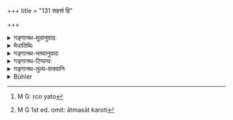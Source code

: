 +++
title = "131 सहस्रं हि"

+++

<details><summary>गङ्गानथ-मूलानुवादः</summary>

Where one thousand persons ignorant of the Veda eat, all those a single man learned in the Veda, on being satisfied, absorbs, in point of merit.—(131)
</details>

<details><summary>मेधातिथिः</summary>

**अनृचां** अनृगर्थविदाम् । उपलक्षणम्- यतो[^२३१] ऽनृचानां प्राप्तिर् एव नास्ति, श्रोत्रियायैवेति नियमात् । समासान्तः छान्दसत्वान् न कृतः, वृत्तानुरोधाच् च । एवं हि पठन्ति । 


[^२३१]:
     M G: ṛco yato

- अपि माषं मषं कुर्यान् न तु छन्दो विचालयेत् । इति । 

अथ वा **अनृचा** इति प्रथमाबहुवचनम् । "अनृचाः सहस्रं यथा भुञ्जते" इति संबन्धः । यथा सहस्रं गाव इति । **एकः प्रीतस्** तर्पितो भोजितो **मन्त्रविद्** वेदार्थवित् **सर्वांस् तान्** अनृचान् **अर्हति** स्वीकरोति, आत्मसात् करोति,[^२३२] तैर् अभेदम् आपद्यते । अभेदे च यत् तेषु सहस्रेषु भोजितेषु फलं तद् एकस्मिन्न् अवाप्यते इत्य् अवगतिर् उत्पद्यते । 


[^२३२]:
     M G 1st ed. omit: ātmasāt karoti

- निन्देयम् अविदुषो विद्वद्विध्यर्था । न पुनः सहस्रसंख्यातानाम् एकस्य च समफलत्वम् उच्यते । विदुषां विधानाद् अविदुषां प्राप्तिर् एव नास्ति । अथाप्य् असति विदुषि श्रोत्रियायैवेत्य् अनेन पाक्षिकी अविदुषो ऽपि प्राप्तिर् आशङ्क्यते, तथापि विस्तरस्य प्रतिषेधो मा भूद् इत्य् अतो यथाश्रुतार्थसंभवः ॥ ३.१२१ ॥
</details>

<details><summary>गङ्गानथ-भाष्यानुवादः</summary>

‘*Anṛcām (Anṛcām?*)’, ‘*ignorant of the Veda*,’—those who do not know the meaning of the Vedic verses.

This is only by way of illustration; since there is no possibility of persons ignorant of the Veda being fed; because of the restriction that the food shall be offered only to one learned in the Veda. The affix at the end of this compound has been dropped because of the term being Vedic, and also because of the exigencies of metre. They say—‘one had better read *maṣa* in place of *māṣa* rather than distort the metre.’

Or, we may read ‘*anṛcā*’ in the Nominative Plural; the construction being ‘thousand persons ignorant, &c.’ just as we have the phrase ‘thousand bulls.’

‘*A single man learned in the Veda*’—knowing the meaning of the Veda—‘on
*being satisfied*’—*i.e*., fed—‘absorbs all those’ ignorant persons;
*i.e*., becomes identified with them; and in face of this identity, the
result that might accrue from the feeding of those thousands would be obtained by the feeding of a single learned man; this is the sense got at. from the text.

This deprecation of the ignorant person is meant to be a praise of the learned man; and it does not really mean that the feeding of a single man produces results equal to those produced by feeding a thousand. Further, inasmuch as the scriptures lay down the feeding of the learned only, there is no possibility of the ignorant ever being fed. It may be that people might think that, in the absence of the fully learned man (thoroughly versed in the Veda), the feeding of the man⁽learned in the Veda’ (who is comparatively *ignorant*) laid down in verse 128 above permits, under certain conditions, the feeding of ignorant persons also; and in view of this, for the purpose of preventing the prohibition of feeding a ‘large company’ from applying to the case of ignorant persons also, the present text may be taken in its direct sense (whereby the feeding of thousands of ignorant persons is permitted).—(131)
</details>

<details><summary>गङ्गानथ-टिप्पन्यः</summary>

In place of ‘*prītaḥ*,’ Nārāyaṇa reads ‘*yuktaḥ*’ which he connects with
‘*dharmataḥ*’;—Nandana reads ‘*vipraḥ*.’

This verse is quoted in *Madanapārijāta* (p. 556) without comment;—and
in *Hemādri* (Śrāddha, p. 377).
</details>

<details><summary>गङ्गानथ-तुल्य-वाक्यानि</summary>

*Bṛhad-Yama* (3.40-42).—‘The excellent Brāhmaṇa, free from jealousy, of
pure character, learned in the Veda, knowing Brahman, youthful, endowed
with learning and humility,—is the proper recipient; one who is learned
in Vedanta, superior in Sāman, free from avarice, devoted to the Veda,
should be employed in rites sacred to Pitṛs and Gods; whatever is
offered to such a one is imperishable without doubt.’
</details>

<details><summary>Bühler</summary>

131	Though a million of men, unaquainted with the Rikas, were to dine at a (funeral sacrifice), yet a single man, learned in the Veda, who is satisfied (with his entertainment), is worth them all as far as the (production of) spiritual merit (is concerned).
</details>
